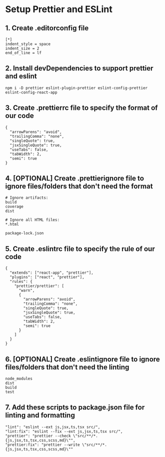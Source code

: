 # Setup Prettier and ESLint

## 1. Create .editorconfig file

```
[*]
indent_style = space
indent_size = 2
end_of_line = lf
```

## 2. Install devDependencies to support prettier and eslint

```
npm i -D prettier eslint-plugin-prettier eslint-config-prettier eslint-config-react-app
```

## 3. Create .prettierrc file to specify the format of our code

```
{
  "arrowParens": "avoid",
  "trailingComma": "none",
  "singleQuote": true,
  "jsxSingleQuote": true,
  "useTabs": false,
  "tabWidth": 2,
  "semi": true
}
```

## 4. [OPTIONAL] Create .prettierignore file to ignore files/folders that don't need the format

```
# Ignore artifacts:
build
coverage
dist

# Ignore all HTML files:
*.html

package-lock.json
```

## 5. Create .eslintrc file to specify the rule of our code

```
{
  "extends": ["react-app", "prettier"],
  "plugins": ["react", "prettier"],
  "rules": {
    "prettier/prettier": [
      "warn",
      {
        "arrowParens": "avoid",
        "trailingComma": "none",
        "singleQuote": true,
        "jsxSingleQuote": true,
        "useTabs": false,
        "tabWidth": 2,
        "semi": true
      }
    ]
  }
}
```

## 6. [OPTIONAL] Create .eslintignore file to ignore files/folders that don't need the linting

```
node_modules
dist
build
test
```

## 7. Add these scripts to package.json file for linting and formatting

```
"lint": "eslint --ext js,jsx,ts,tsx src/",
"lint:fix": "eslint --fix --ext js,jsx,ts,tsx src/",
"prettier": "prettier --check \"src/**/*.{js,jsx,ts,tsx,css,scss,md}\"",
"prettier:fix": "prettier --write \"src/**/*.{js,jsx,ts,tsx,css,scss,md}\""
```
